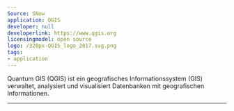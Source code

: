 ```yaml
---
Source: SNow
application: QGIS
developer: null
developerlink: https://www.qgis.org
licensingmodel: open source
logo: /320px-QGIS_logo_2017.svg.png
tags:
- application
---
```

Quantum GIS (QGIS)  ist ein geografisches Informationssystem (GIS) verwaltet, analysiert und visualisiert Datenbanken mit geografischen Informationen.

---
